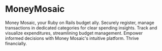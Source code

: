 # MoneyMosaic
 Money Mosaic, your Ruby on Rails budget ally. Securely register, manage transactions in dedicated categories for clear spending insights. Track and visualize expenditures, streamlining budget management. Empower informed decisions with Money Mosaic's intuitive platform. Thrive financially.
